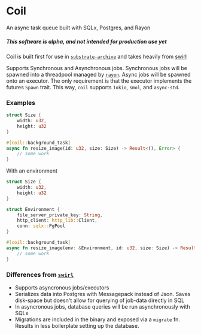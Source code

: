 # Coil
An async task queue built with SQLx, Postgres, and Rayon


##### This software is alpha, and not intended for production use yet

Coil is built first for use in [`substrate-archive`](https://github.com/paritytech/substrate-archive) and takes heavily from [swirl](https://github.com/sgrif/swirl)



Supports Synchronous and Asynchronous jobs. Synchronous jobs will be spawned into a threadpool managed by [`rayon`](https://github.com/rayon-rs/rayon). Async jobs will be spawned onto an executor. The only requirement is that the executor implements the futures `Spawn` trait. This way, `coil` supports `Tokio`, `smol`, and `async-std`.



### Examples

```rust
struct Size {
	width: u32,
	height: u32
}

#[coil::background_task]
async fn resize_image(id: u32, size: Size) -> Result<(), Error> {
	// some work
}
```

With an environment
```rust
struct Size {
	width: u32,
	height: u32
}

struct Environment {
    file_server_private_key: String,
    http_client: http_lib::Client,
    conn: sqlx::PgPool
}

#[coil::background_task]
async fn resize_image(env: &Environment, id: u32, size: Size) -> Result<(), Error> {
	// some work
}
```

### Differences from [`swirl`](https://github.com/sgrif/swirl)
- Supports asyncronous jobs/executors
- Serializes data into Postgres with Messagepack instead of Json. Saves disk-space but doesn't allow for querying of job-data directly in SQL
- In asyncronous jobs, database queries will be run asynchronously with SQLx
- Migrations are included in the binary and exposed via a `migrate` fn. Results in less boilerplate setting up the database.
